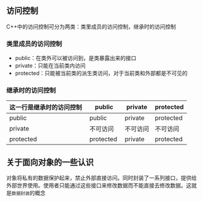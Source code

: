 ## 访问控制
C++中的访问控制可分为两类：类里成员的访问控制，继承时的访问控制

### 类里成员的访问控制
- public：在类外可以被访问到，是类暴露出来的接口
- private：只能在当前类内访问
- protected：只能被当前类的派生类访问，对于当前类和外部都是不可见的

### 继承时的访问控制
这一行是继承时的访问控制 | public | private | protected
----|------|----|----
public | public | private | protected
private | 不可访问  | 不可访问 | 不可访问
protected | protected | private | protected

## 关于面向对象的一些认识
对象将私有的数据保护起来，禁止外部直接访问。同时封装了一系列接口，提供给外部世界使用。使用者只能通过这些接口来修改数据而不能直接去修改数据。这就是`数据封装`的概念
